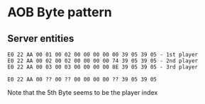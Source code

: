# AOB Byte pattern

## Server entities
````
E0 22 AA 00 01 00 02 00 00 00 00 00 39 05 39 05 - 1st player
E0 22 AA 00 02 00 02 00 00 00 00 74 39 05 39 05 - 2nd player
E0 22 AA 00 03 00 03 00 00 00 00 8E 39 05 39 05 - 3rd player

E0 22 AA 00 ?? 00 ?? 00 00 00 00 ?? 39 05 39 05
````
Note that the 5th Byte seems to be the player index
